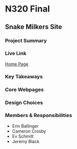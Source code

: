 # N320 Final

## Snake Milkers Site

### Project Summary

<!-- Brief description of your what your project is about and why you chose that topic. -->

### Live Link

[Home Page](https://url.com)

### Key Takeaways

<!-- Understanding of why we are doing this project -->

### Core Webpages

<!-- List core webpages and briefly describe the page of them -->

### Design Choices

<!-- List color palette used and rationale for top level layout decisions. Outline Database table design choice with rationale. -->

### Members & Responsibilities

- Erin Ballinger
- Cameron Crosby
- Ev Schmitt
- Jeremy Black
